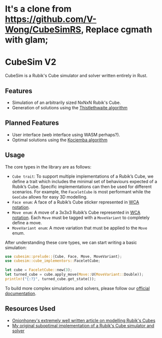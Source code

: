 # It's a clone from https://github.com/V-Wong/CubeSimRS, Replace cgmath with glam;

# CubeSim V2
CubeSim is a Rubik's Cube simulator and solver written entirely in Rust.  

## Features
- Simulation of an arbitrarily sized NxNxN Rubik's Cube.
- Generation of solutions using the [Thistlethwaite algorithm](https://www.jaapsch.net/puzzles/thistle.htm)

## Planned Features
- User interface (web interface using WASM perhaps?).
- Optimal solutions using the [Kociemba algorithm](https://www.speedsolving.com/wiki/index.php/Kociemba's_Algorithm)

## Usage
The core types in the library are as follows:
- ``Cube trait``: To support multiple implementations of a Rubik’s Cube, we define a trait which includes the minimal set of behaviours expected of a Rubik’s Cube. Specific implementations can then be used for different scenarios. For example, the ``FaceletCube`` is most performant while the ``GeoCube`` allows for easy 3D modelling.
- ``Face enum``: A face of a Rubik’s Cube sticker represented in [WCA notation](https://www.worldcubeassociation.org/regulations/#article-12-notation).
- ``Move enum``: A move of a 3x3x3 Rubik’s Cube represented in [WCA notation](https://www.worldcubeassociation.org/regulations/#article-12-notation). Each ``Move`` must be tagged with a ``MoveVariant`` to completely define a move.
- ``MoveVariant enum``: A move variation that must be applied to the ``Move`` enum.

After understanding these core types, we can start writing a basic simulation:

```rs
use cubesim::prelude::{Cube, Face, Move, MoveVariant};
use cubesim::cube_implementors::FaceletCube;
 
let cube = FaceletCube::new(3);
let turned_cube = cube.apply_move(Move::U(MoveVariant::Double));
println!("{:?}", turned_cube.get_state());
```

To build more complex simulations and solvers, please follow our [official documentation](https://docs.rs/cubesim/0.0.4/cubesim/).

## Resources Used
- [Onionhoney's extremely well written article on modelling Rubik's Cubes](https://observablehq.com/@onionhoney/how-to-model-a-rubiks-cube)
- [My original suboptimal implementation of a Rubik's Cube simulator and solver](https://github.com/V-Wong/CubeSim)
